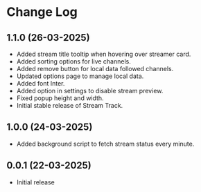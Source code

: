 # Change Log

## 1.1.0 (26-03-2025)

- Added stream title tooltip when hovering over streamer card.
- Added sorting options for live channels.
- Added remove button for local data followed channels.
- Updated options page to manage local data.
- Added font Inter.
- Added option in settings to disable stream preview.
- Fixed popup height and width.
- Initial stable release of Stream Track.

## 1.0.0 (24-03-2025)

- Added background script to fetch stream status every minute.

## 0.0.1 (22-03-2025)

- Initial release
